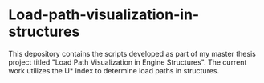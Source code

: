 # Load-path-visualization-in-structures
This depository contains the scripts developed as part of my master thesis project titled "Load Path Visualization in Engine Structures". The current work utilizes the U* index to determine load paths in structures. 

